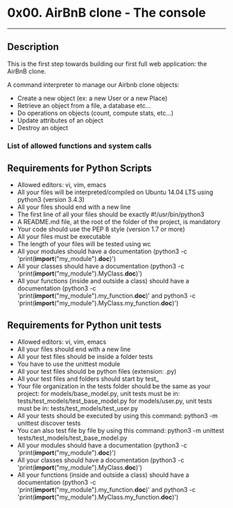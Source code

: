 # 0x00. AirBnB clone - The console
---

## Description

This is the first step towards building our first full web application: the AirBnB clone.

A command interpreter to manage our Airbnb clone objects:

 * Create a new object (ex: a new User or a new Place)
 * Retrieve an object from a file, a database etc…
 * Do operations on objects (count, compute stats, etc…)
 * Update attributes of an object
 * Destroy an object


### List of allowed functions and system calls


## Requirements for Python Scripts

 * Allowed editors: vi, vim, emacs
 * All your files will be interpreted/compiled on Ubuntu 14.04 LTS using python3 (version 3.4.3)
 * All your files should end with a new line
 * The first line of all your files should be exactly #!/usr/bin/python3
 * A README.md file, at the root of the folder of the project, is mandatory
 * Your code should use the PEP 8 style (version 1.7 or more)
 * All your files must be executable
 * The length of your files will be tested using wc
 * All your modules should have a documentation (python3 -c 'print(__import__("my_module").__doc__)')
 * All your classes should have a documentation (python3 -c 'print(__import__("my_module").MyClass.__doc__)')
 * All your functions (inside and outside a class) should have a documentation (python3 -c 'print(__import__("my_module").my_function.__doc__)' and python3 -c 'print(__import__("my_module").MyClass.my_function.__doc__)')

## Requirements for Python unit tests

 * Allowed editors: vi, vim, emacs
 * All your files should end with a new line
 * All your test files should be inside a folder tests
 * You have to use the unittest module
 * All your test files should be python files (extension: .py)
 * All your test files and folders should start by test_
 * Your file organization in the tests folder should be the same as your project:
for models/base_model.py, unit tests must be in: tests/test_models/test_base_model.py
for models/user.py, unit tests must be in: tests/test_models/test_user.py
 * All your tests should be executed by using this command: python3 -m unittest discover tests
 * You can also test file by file by using this command: python3 -m unittest tests/test_models/test_base_model.py
 * All your modules should have a documentation (python3 -c 'print(__import__("my_module").__doc__)')
 * All your classes should have a documentation (python3 -c 'print(__import__("my_module").MyClass.__doc__)')
 * All your functions (inside and outside a class) should have a documentation (python3 -c 'print(__import__("my_module").my_function.__doc__)' and python3 -c 'print(__import__("my_module").MyClass.my_function.__doc__)')

